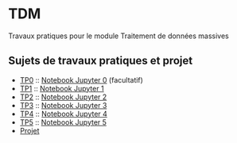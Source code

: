# TDM
Travaux pratiques pour le module Traitement de données massives

## Sujets de travaux pratiques et projet
* [TP0](./TP0/tp0.md) :: [Notebook Jupyter 0](./TP0/tp0.ipynb) (facultatif)
* [TP1](./TP1/tp1.md) :: [Notebook Jupyter 1](./TP1/tp1.ipynb)
* [TP2](./TP2/tp2.md) :: [Notebook Jupyter 2](./TP2/tp2.ipynb)
* [TP3](./TP3/tp3.md) :: [Notebook Jupyter 3](./TP3/tp3.ipynb)
* [TP4](./TP4/tp4.md) :: [Notebook Jupyter 4](./TP4/tp4.ipynb)
* [TP5](./TP5/tp5.md) :: [Notebook Jupyter 5](./TP5/tp5.ipynb)
* [Projet](./Projet/Projet.md)
